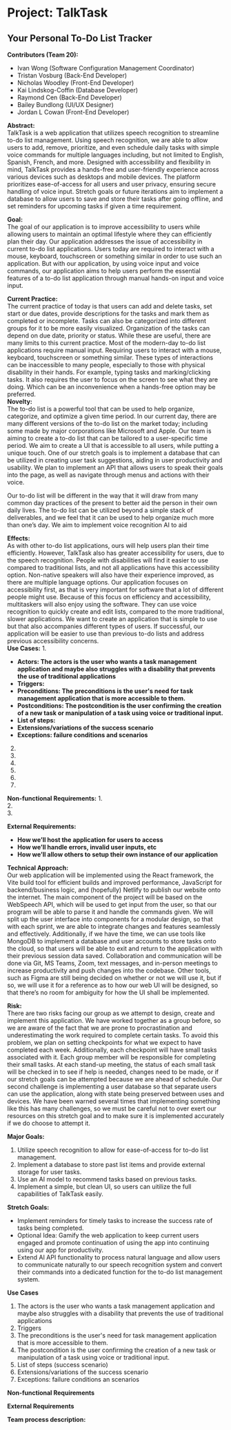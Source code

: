 # Project: TalkTask  
## Your Personal To-Do List Tracker

**Contributors (Team 20):**

- Ivan Wong (Software Configuration Management Coordinator)  
- Tristan Vosburg (Back-End Developer)  
- Nicholas Woodley (Front-End Developer)  
- Kai Lindskog-Coffin (Database Developer)  
- Raymond Cen (Back-End Developer)  
- Bailey Bundlong (UI/UX Designer)  
- Jordan L Cowan (Front-End Developer)

**Abstract:**  
TalkTask is a web application that utilizes speech recognition to streamline to-do list management. Using speech recognition, we are able to allow users to add, remove, prioritize, and even schedule daily tasks with simple voice commands for multiple languages including, but not limited to English, Spanish, French, and more. Designed with accessibility and flexibility in mind, TalkTask provides a hands-free and user-friendly experience across various devices such as desktops and mobile devices. The platform prioritizes ease-of-access for all users and user privacy, ensuring secure handling of voice input. Stretch goals or future iterations aim to implement a database to allow users to save and store their tasks after going offline, and set reminders for upcoming tasks if given a time requirement.

**Goal:**  
The goal of our application is to improve accessibility to users while allowing users to maintain an optimal lifestyle where they can efficiently plan their day. Our application addresses the issue of accessibility in current to-do list applications. Users today are required to interact with a mouse, keyboard, touchscreen or something similar in order to use such an application. But with our application, by using voice input and voice commands, our application aims to help users perform the essential features of a to-do list application through manual hands-on input and voice input.

**Current Practice:**  
The current practice of today is that users can add and delete tasks, set start or due dates, provide descriptions for the tasks and mark them as completed or incomplete. Tasks can also be categorized into different groups for it to be more easily visualized. Organization of the tasks can depend on due date, priority or status. While these are useful, there are many limits to this current practice. Most of the modern-day to-do list applications require manual input. Requiring users to interact with a mouse, keyboard, touchscreen or something similar. These types of interactions can be inaccessible to many people, especially to those with physical disability in their hands. For example, typing tasks and marking/clicking tasks. It also requires the user to focus on the screen to see what they are doing. Which can be an inconvenience when a hands-free option may be preferred.  
**Novelty:**  
The to-do list is a powerful tool that can be used to help organize, categorize, and optimize a given time period. In our current day, there are many different versions of the to-do list on the market today; including some made by major corporations like Microsoft and Apple. Our team is aiming to create a to-do list that can be tailored to a user-specific time period. We aim to create a UI that is accessible to all users, while putting a unique touch. One of our stretch goals is to implement a database that can be utilized in creating user task suggestions, aiding in user productivity and usability. We plan to implement an API that allows users to speak their goals into the page, as well as navigate through menus and actions with their voice.

Our to-do list will be different in the way that it will draw from many common day practices of the present to better aid the person in their own daily lives. The to-do list can be utilized beyond a simple stack of deliverables, and we feel that it can be used to help organize much more than one’s day. We aim to implement voice recognition AI to aid 

**Effects:**  
As with other to-do list applications, ours will help users plan their time efficiently. However, TalkTask also has greater accessibility for users, due to the speech recognition. People with disabilities will find it easier to use compared to traditional lists, and not all applications have this accessibility option. Non-native speakers will also have their experience improved, as there are multiple language options. Our application focuses on accessibility first, as that is very important for software that a lot of different people might use. Because of this focus on efficiency and accessibility, multitaskers will also enjoy using the software. They can use voice recognition to quickly create and edit lists, compared to the more traditional, slower applications. We want to create an application that is simple to use but that also accompanies different types of users. If successful, our application will be easier to use than previous to-do lists and address previous accessibility concerns.  
**Use Cases:**
1.   

   * **Actors: The actors is the user who wants a task management application and maybe also struggles with a disability that prevents the use of traditional applications**   
   * **Triggers:**   
   * **Preconditions: The preconditions is the user's need for task management application that is more accessible to them.**  
   * **Postconditions: The postcondition is the user confirming the creation of a new task or manipulation of a task using voice or traditional input.**  
   * **List of steps:**  
   * **Extensions/variations of the success scenario**  
   * **Exceptions: failure conditions and scenarios**  
2.   
3.   
4.   
5.   
6.   
7. 

**Non-functional Requirements:**
1.   
2.   
3. 

**External Requirements:**

* **How we’ll host the application for users to access**  
* **How we’ll handle errors, invalid user inputs, etc**  
* **How we’ll allow others to setup their own instance of our application**

**Technical Approach:**  
Our web application will be implemented using the React framework, the Vite build tool for efficient builds and improved performance, JavaScript for backend/business logic, and (hopefully) Netlify to publish our website onto the internet. The main component of the project will be based on the WebSpeech API, which will be used to get input from the user, so that our program will be able to parse it and handle the commands given.  We will split up the user interface into components for a modular design, so that with each sprint, we are able to integrate changes and features seamlessly and effectively. Additionally, if we have the time, we can use tools like MongoDB to implement a database and user accounts to store tasks onto the cloud, so that users will be able to exit and return to the application with their previous session data saved. Collaboration and communication will be done via Git, MS Teams, Zoom, text messages, and in-person meetings to increase productivity and push changes into the codebase. Other tools, such as Figma are still being decided on whether or not we will use it, but if so, we will use it for a reference as to how our web UI will be designed, so that there’s no room for ambiguity for how the UI shall be implemented.

**Risk:**  
There are two risks facing our group as we attempt to design, create and implement this application.  We have worked together as a group before, so we are aware of the fact that we are prone to procrastination and underestimating the work required to complete certain tasks.  To avoid this problem, we plan on setting checkpoints for what we expect to have completed each week.  Additionally, each checkpoint will have small tasks associated with it.  Each group member will be responsible for completing their small tasks.  At each stand-up meeting, the status of each small task will be checked in to see if help is needed, changes need to be made, or if our stretch goals can be attempted because we are ahead of schedule.  Our second challenge is implementing a user database so that separate users can use the application, along with state being preserved between uses and devices.  We have been warned several times that implementing something like this has many challenges, so we must be careful not to over exert our resources on this stretch goal and to make sure it is implemented accurately if we do choose to attempt it.

**Major Goals:**

1. Utilize speech recognition to allow for ease-of-access for to-do list management.
2. Implement a database to store past list items and provide external storage for user tasks.
3. Use an AI model to recommend tasks based on previous tasks.
4. Implement a simple, but clean UI, so users can uitilize the full capabilities of TalkTask easily.

**Stretch Goals:**

- Implement reminders for timely tasks to increase  the success rate of tasks being completed.  
- Optional Idea: Gamify the web application to keep current users engaged and promote continuation of using the app into continuing using our app for productivity.  
- Extend AI API functionality to process natural language and allow users to communicate naturally to our speech recognition system and convert their commands into a dedicated function for the to-do list management system.


**Use Cases**

1. The actors is the user who wants a task management application and maybe also struggles with a disability that prevents the use of traditional applications
2. Triggers
3. The preconditions is the user's need for task management application that is more accessible to them.
4. The postcondition is the user confirming the creation of a new task or manipulation of a task using voice or traditional input.
5. List of steps (success scenario)
6. Extensions/variations of the success scenario
7. Exceptions: failure conditions an scenarios


**Non-functional Requirements**

**External Requirements**

**Team process description:**  
